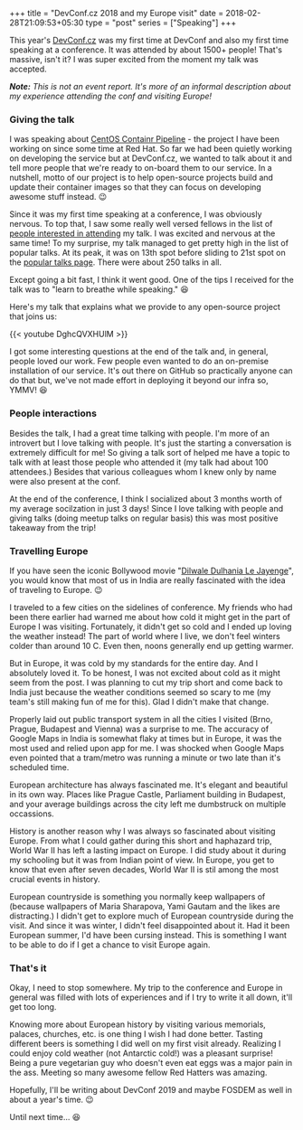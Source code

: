 +++
title = "DevConf.cz 2018 and my Europe visit"
date = 2018-02-28T21:09:53+05:30
type = "post"
series = ["Speaking"]
+++

This year's [DevConf.cz](https://devconf.info/cz/2018) was my first time at
DevConf and also my first time speaking at a conference. It was attended by
about 1500+ people! That's massive, isn't it? I was super excited from the
moment my talk was accepted.

***Note:*** *This is not an event report. It's more of an informal description
about my experience attending the conf and visiting Europe!*

### Giving the talk

I was speaking about [CentOS Containr Pipeline](https://registry.centos.org/) -
the project I have been working on since some time at Red Hat. So far we had
been quietly working on developing the service but at DevConf.cz, we wanted to
talk about it and tell more people that we're ready to on-board them to our
service. In a nutshell, motto of our project is to help open-source projects
build and update their container images so that they can focus on developing
awesome stuff instead. :wink:

Since it was my first time speaking at a conference, I was obviously nervous.
To top that, I saw some really well versed fellows in the list of [people
interested in
attending](https://devconfcz2018.sched.com/event/DJVg/git-push-to-build-test-and-scan-your-containers)
my talk. I was excited and nervous at the same time! To my surprise, my talk
managed to get pretty high in the list of popular talks. At its peak, it was on
13th spot before sliding to 21st spot on the [popular talks
page](https://devconfcz2018.sched.com/popular). There were about 250 talks in
all.

Except going a bit fast, I think it went good. One of the tips I received for
the talk was to "learn to breathe while speaking." :laughing:

Here's my talk that explains what we provide to any open-source project that
joins us:

{{< youtube DghcQVXHUlM >}}

I got some interesting questions at the end of the talk and, in general, people
loved our work. Few people even wanted to do an on-premise installation of our
service. It's out there on GitHub so practically anyone can do that but, we've
not made effort in deploying it beyond our infra so, YMMV! :laughing:

### People interactions

Besides the talk, I had a great time talking with people. I'm more of an
introvert but I love talking with people. It's just the starting a conversation
is extremely difficult for me! So giving a talk sort of helped me have a topic
to talk with at least those people who attended it (my talk had about 100
attendees.) Besides that various colleagues whom I knew only by name were also
present at the conf.

At the end of the conference, I think I socialized about 3 months worth of my
average socilzation in just 3 days! Since I love talking with people and giving
talks (doing meetup talks on regular basis) this was most positive takeaway
from the trip!

### Travelling Europe

If you have seen the iconic Bollywood movie "[Dilwale Dulhania Le
Jayenge](www.imdb.com/title/tt0112870/)", you would know that most of us in
India are really fascinated with the idea of traveling to Europe. :wink:

I traveled to a few cities on the sidelines of conference. My friends who had
been there earlier had warned me about how cold it might get in the part of
Europe I was visiting. Fortunately, it didn't get so cold and I ended up loving
the weather instead! The part of world where I live, we don't feel winters
colder than around 10 C. Even then, noons generally end up getting warmer.

But in Europe, it was cold by my standards for the entire day. And I absolutely
loved it. To be honest, I was not excited about cold as it might seem from the
post. I was planning to cut my trip short and come back to India just because
the weather conditions seemed so scary to me (my team's still making fun of me
for this). Glad I didn't make that change.

Properly laid out public transport system in all the cities I visited (Brno,
Prague, Budapest and Vienna) was a surprise to me. The accuracy of Google Maps
in India is somewhat flaky at times but in Europe, it was the most used and
relied upon app for me. I was shocked when Google Maps even pointed that a
tram/metro was running a minute or two late than it's scheduled time.

European architecture has always fascinated me. It's elegant and beautiful in
its own way. Places like Prague Castle, Parliament building in Budapest, and
your average buildings across the city left me dumbstruck on multiple
occassions.

History is another reason why I was always so fascinated about visiting Europe.
From what I could gather during this short and haphazard trip, World War II
has left a lasting impact on Europe. I did study about it during my schooling
but it was from Indian point of view. In Europe, you get to know that even
after seven decades, World War II is stil among the most crucial events in
history.

European countryside is something you normally keep wallpapers of (because
wallpapers of Maria Sharapova, Yami Gautam and the likes are distracting.) I
didn't get to explore much of European countryside during the visit. And since
it was winter, I didn't feel disappointed about it. Had it been European
summer, I'd have been cursing instead. This is something I want to be able to
do if I get a chance to visit Europe again.

### That's it

Okay, I need to stop somewhere. My trip to the conference and Europe in general
was filled with lots of experiences and if I try to write it all down, it'll
get too long.

Knowing more about European history by visiting various memorials, palaces,
churches, etc. is one thing I wish I had done better. Tasting different beers
is something I did well on my first visit already. Realizing I could enjoy
cold weather (not Antarctic cold!) was a pleasant surprise! Being a pure
vegetarian guy who doesn't even eat eggs was a major pain in the ass. Meeting
so many awesome fellow Red Hatters was amazing.

Hopefully, I'll be writing about DevConf 2019 and maybe FOSDEM as well in about
a year's time. :wink:

Until next time... :laughing:
